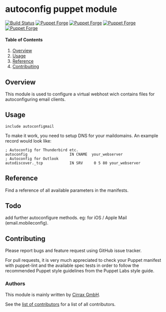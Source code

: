 # autoconfig puppet module

[![Build Status](https://travis-ci.org/cirrax/puppet-autoconfigmail.svg?branch=master)](https://travis-ci.org/cirrax/puppet-autoconfigmail)
[![Puppet Forge](https://img.shields.io/puppetforge/v/cirrax/autoconfigmail.svg?style=flat-square)](https://forge.puppetlabs.com/cirrax/autoconfigmail)
[![Puppet Forge](https://img.shields.io/puppetforge/dt/cirrax/autoconfigmail.svg?style=flat-square)](https://forge.puppet.com/cirrax/autoconfigmail)
[![Puppet Forge](https://img.shields.io/puppetforge/e/cirrax/autoconfigmail.svg?style=flat-square)](https://forge.puppet.com/cirrax/autoconfigmail)
[![Puppet Forge](https://img.shields.io/puppetforge/f/cirrax/autoconfigmail.svg?style=flat-square)](https://forge.puppet.com/cirrax/autoconfigmail)

#### Table of Contents

1. [Overview](#overview)
1. [Usage](#usage)
1. [Reference](#reference)
1. [Contribuiting](#contributing)


## Overview

This module is used to configure a virtual webhost wich
contains files for autoconfiguring email clients.


## Usage

    include autoconfigmail

To make it work, you need to setup DNS for your maildomains. An example record would look like:

    ; Autoconfig for Thunderbird etc.
    autoconfig                   IN CNAME  your_webserver
    ; Autoconfig for Outlook
    autodiscover._tcp            IN SRV     0 5 80 your_webserver


## Reference

Find a reference of all available parameters in the manifests.

## Todo

add further autoconfigure methods. eg: for iOS / Apple Mail (email.mobileconfig).

## Contributing

Please report bugs and feature request using GitHub issue tracker.

For pull requests, it is very much appreciated to check your Puppet manifest with puppet-lint
and the available spec tests  in order to follow the recommended Puppet style guidelines
from the Puppet Labs style guide.

### Authors

This module is mainly written by [Cirrax GmbH](https://cirrax.com).

See the [list of contributors](https://github.com/cirrax/puppet-autoconfigmail/graphs/contributors)
for a list of all contributors.
